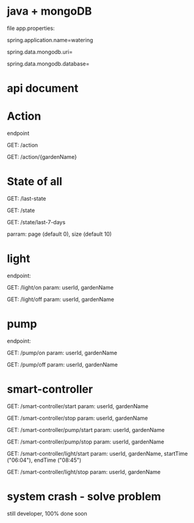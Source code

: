 # java + mongoDB

file app.properties:

spring.application.name=watering

spring.data.mongodb.uri=

spring.data.mongodb.database=

# api document

# Action

endpoint

GET: /action

GET: /action/{gardenName}

# State of all

GET: /last-state

GET: /state

GET: /state/last-7-days

parram: page (default 0), size (default 10)

# light

endpoint: 

GET: /light/on param: userId, gardenName

GET: /light/off param: userId, gardenName

# pump

endpoint: 

GET: /pump/on param: userId, gardenName

GET: /pump/off param: userId, gardenName

# smart-controller

GET: /smart-controller/start param: userId, gardenName

GET: /smart-controller/stop param: userId, gardenName

GET: /smart-controller/pump/start param: userId, gardenName

GET: /smart-controller/pump/stop param: userId, gardenName

GET: /smart-controller/light/start param: userId, gardenName, startTime ("06:04"), endTime ("08:45")

GET: /smart-controller/light/stop param: userId, gardenName

# system crash - solve problem

still developer, 100% done soon
